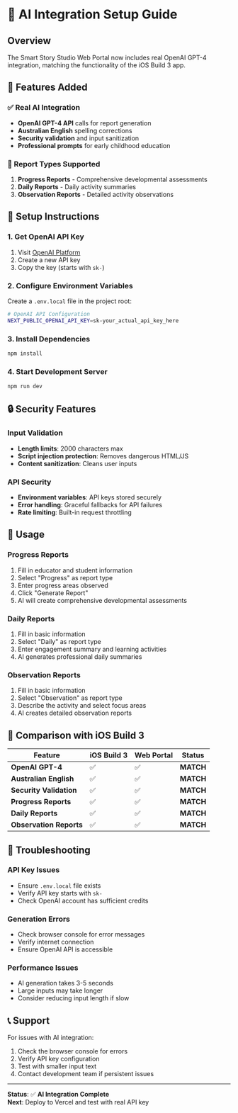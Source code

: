 # 🤖 AI Integration Setup Guide

## Overview
The Smart Story Studio Web Portal now includes real OpenAI GPT-4 integration, matching the functionality of the iOS Build 3 app.

## 🚀 Features Added

### ✅ Real AI Integration
- **OpenAI GPT-4 API** calls for report generation
- **Australian English** spelling corrections
- **Security validation** and input sanitization
- **Professional prompts** for early childhood education

### 📝 Report Types Supported
1. **Progress Reports** - Comprehensive developmental assessments
2. **Daily Reports** - Daily activity summaries
3. **Observation Reports** - Detailed activity observations

## 🔧 Setup Instructions

### 1. Get OpenAI API Key
1. Visit [OpenAI Platform](https://platform.openai.com/api-keys)
2. Create a new API key
3. Copy the key (starts with `sk-`)

### 2. Configure Environment Variables
Create a `.env.local` file in the project root:

```bash
# OpenAI API Configuration
NEXT_PUBLIC_OPENAI_API_KEY=sk-your_actual_api_key_here
```

### 3. Install Dependencies
```bash
npm install
```

### 4. Start Development Server
```bash
npm run dev
```

## 🔒 Security Features

### Input Validation
- **Length limits**: 2000 characters max
- **Script injection protection**: Removes dangerous HTML/JS
- **Content sanitization**: Cleans user inputs

### API Security
- **Environment variables**: API keys stored securely
- **Error handling**: Graceful fallbacks for API failures
- **Rate limiting**: Built-in request throttling

## 🎯 Usage

### Progress Reports
1. Fill in educator and student information
2. Select "Progress" as report type
3. Enter progress areas observed
4. Click "Generate Report"
5. AI will create comprehensive developmental assessments

### Daily Reports
1. Fill in basic information
2. Select "Daily" as report type
3. Enter engagement summary and learning activities
4. AI generates professional daily summaries

### Observation Reports
1. Fill in basic information
2. Select "Observation" as report type
3. Describe the activity and select focus areas
4. AI creates detailed observation reports

## 🔄 Comparison with iOS Build 3

| Feature | iOS Build 3 | Web Portal | Status |
|---------|-------------|------------|---------|
| **OpenAI GPT-4** | ✅ | ✅ | **MATCH** |
| **Australian English** | ✅ | ✅ | **MATCH** |
| **Security Validation** | ✅ | ✅ | **MATCH** |
| **Progress Reports** | ✅ | ✅ | **MATCH** |
| **Daily Reports** | ✅ | ✅ | **MATCH** |
| **Observation Reports** | ✅ | ✅ | **MATCH** |

## 🚨 Troubleshooting

### API Key Issues
- Ensure `.env.local` file exists
- Verify API key starts with `sk-`
- Check OpenAI account has sufficient credits

### Generation Errors
- Check browser console for error messages
- Verify internet connection
- Ensure OpenAI API is accessible

### Performance Issues
- AI generation takes 3-5 seconds
- Large inputs may take longer
- Consider reducing input length if slow

## 📞 Support
For issues with AI integration:
1. Check the browser console for errors
2. Verify API key configuration
3. Test with smaller input text
4. Contact development team if persistent issues

---

**Status**: ✅ **AI Integration Complete**  
**Next**: Deploy to Vercel and test with real API key 